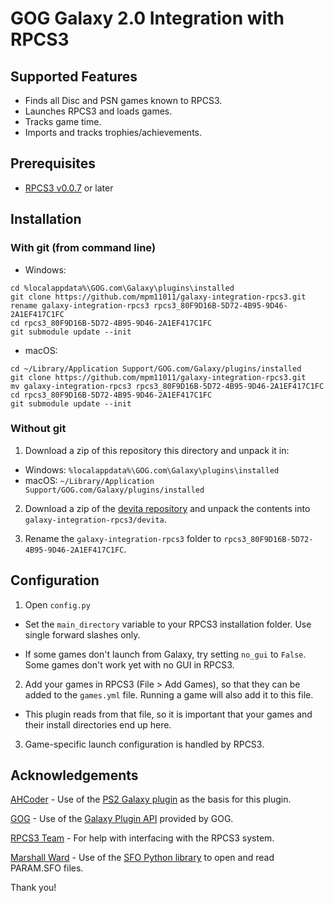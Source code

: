 # GOG Galaxy 2.0 Integration with RPCS3

## Supported Features
* Finds all Disc and PSN games known to RPCS3.
* Launches RPCS3 and loads games.
* Tracks game time.
* Imports and tracks trophies/achievements.

## Prerequisites

* [RPCS3 v0.0.7](https://rpcs3.net/) or later

## Installation

### With git (from command line)

- Windows: 
```
cd %localappdata%\GOG.com\Galaxy\plugins\installed
git clone https://github.com/mpm11011/galaxy-integration-rpcs3.git
rename galaxy-integration-rpcs3 rpcs3_80F9D16B-5D72-4B95-9D46-2A1EF417C1FC
cd rpcs3_80F9D16B-5D72-4B95-9D46-2A1EF417C1FC
git submodule update --init
```
- macOS: 
```
cd ~/Library/Application Support/GOG.com/Galaxy/plugins/installed
git clone https://github.com/mpm11011/galaxy-integration-rpcs3.git
mv galaxy-integration-rpcs3 rpcs3_80F9D16B-5D72-4B95-9D46-2A1EF417C1FC
cd rpcs3_80F9D16B-5D72-4B95-9D46-2A1EF417C1FC
git submodule update --init
```

### Without git

1. Download a zip of this repository this directory and unpack it in:
- Windows: `%localappdata%\GOG.com\Galaxy\plugins\installed`
- macOS: `~/Library/Application Support/GOG.com/Galaxy/plugins/installed`

2. Download a zip of the [devita repository](https://github.com/mpm11011/devita.git) 
and unpack the contents into `galaxy-integration-rpcs3/devita`.

3. Rename the `galaxy-integration-rpcs3` folder to `rpcs3_80F9D16B-5D72-4B95-9D46-2A1EF417C1FC`.

## Configuration

1. Open `config.py` 

* Set the `main_directory` variable to your RPCS3 installation folder. Use single forward slashes only.

* If some games don't launch from Galaxy, try setting `no_gui` to `False`. Some games don't work yet with no GUI in RPCS3.

2. Add your games in RPCS3 (File > Add Games), so that they can be added to the `games.yml` file. Running a game will also add it to this file.

* This plugin reads from that file, so it is important that your games and their install directories end up here.

3. Game-specific launch configuration is handled by RPCS3.

## Acknowledgements

[AHCoder](https://github.com/AHCoder) - Use of the [PS2 Galaxy plugin](https://github.com/AHCoder/galaxy-integration-ps2) as the basis for this plugin.

[GOG](https://github.com/gogcom) - Use of the [Galaxy Plugin API](https://github.com/gogcom/galaxy-integrations-python-api) provided by GOG.

[RPCS3 Team](https://github.com/RPCS3) - For help with interfacing with the RPCS3 system.

[Marshall Ward](https://github.com/marshallward) - Use of the [SFO Python library](https://github.com/marshallward/devita) to open and read PARAM.SFO files.

Thank you!